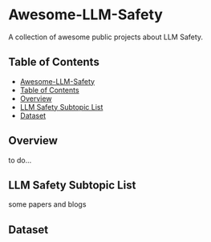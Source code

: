 # Awesome-LLM-Safety
A collection of awesome public projects about LLM Safety.

## Table of Contents
  - [Awesome-LLM-Safety](#awesome-llm-safety)
  - [Table of Contents](#table-of-contents)
  - [Overview](#overview)
  - [LLM Safety Subtopic List](#llm-safety-subtopic-list)
  - [Dataset](#dataset)

## Overview

to do...

## LLM Safety Subtopic List

some papers and blogs

## Dataset


